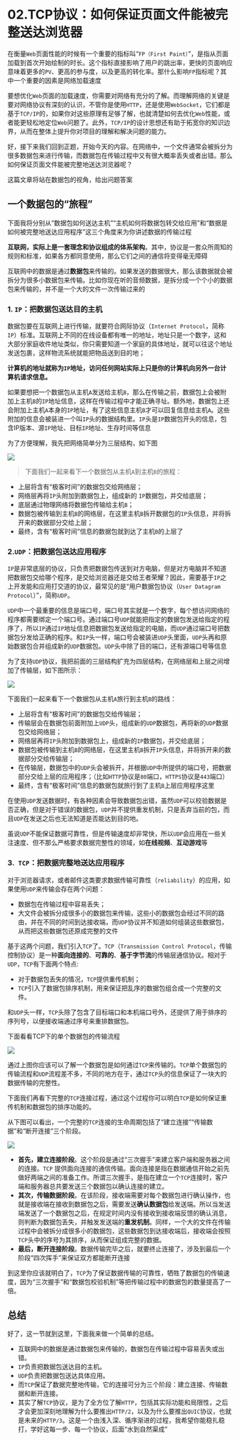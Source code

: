 # 02.TCP协议：如何保证页面文件能被完整送达浏览器

在衡量`Web`页面性能的时候有一个重要的指标叫“`FP（First Paint）`”，是指从页面加载到首次开始绘制的时长。这个指标直接影响了用户的跳出率，更快的页面响应意味着更多的`PV`、更高的参与度，以及更高的转化率。那什么影响`FP`指标呢？其中一个重要的因素是网络加载速度

要想优化`Web`页面的加载速度，你需要对网络有充分的了解。而理解网络的关键是要对网络协议有深刻的认识，不管你是使用`HTTP`，还是使用`WebSocket`，它们都是基于`TCP/IP`的，如果你对这些原理有足够了解，也就清楚如何去优化`Web`性能，或者能更轻松地定位`Web`问题了。此外，`TCP/IP`的设计思想还有助于拓宽你的知识边界，从而在整体上提升你对项目的理解和解决问题的能力。

好，接下来我们回到正题，开始今天的内容。在网络中，一个文件通常会被拆分为很多数据包来进行传输，而数据包在传输过程中又有很大概率丢失或者出错。那么如何保证页面文件能被完整地送达浏览器呢？

这篇文章将站在数据包的视角，给出问题答案

## 一个数据包的“旅程”

下面我将分别从“数据包如何送达主机”“主机如何将数据包转交给应用”和“数据是如何被完整地送达应用程序”这三个角度来为你讲述数据的传输过程

**互联网，实际上是一套理念和协议组成的体系架构**。其中，协议是一套众所周知的规则和标准，如果各方都同意使用，那么它们之间的通信将变得毫无障碍

互联网中的数据是通过**数据包**来传输的。如果发送的数据很大，那么该数据就会被拆分为很多小数据包来传输。比如你现在听的音频数据，是拆分成一个个小的数据包来传输的，并不是一个大的文件一次传输过来的

### 1. `IP`：把数据包送达目的主机

数据包要在互联网上进行传输，就要符合网际协议（`Internet Protocol`，简称`IP`）标准。互联网上不同的在线设备都有唯一的地址，地址只是一个数字，这和大部分家庭收件地址类似，你只需要知道一个家庭的具体地址，就可以往这个地址发送包裹，这样物流系统就能把物品送到目的地；

**计算机的地址就称为`IP`地址，访问任何网站实际上只是你的计算机向另外一台计算机请求信息。**

如果要想把一个数据包从主机`A`发送给主机`B`，那么在传输之前，数据包上会被附加上主机`B`的`IP`地址信息，这样在传输过程中才能正确寻址。额外地，数据包上还会附加上主机`A`本身的`IP`地址，有了这些信息主机`B`才可以回复信息给主机`A`。这些附加的信息会被装进一个叫`IP`头的数据结构里。`IP`头是`IP`数据包开头的信息，包含IP版本、源`IP`地址、目标`IP`地址、生存时间等信息

为了方便理解，我先把网络简单分为三层结构，如下图

![](http://ahuntsun.gitee.io/blogimagebed/img/browser/part1/ls2/1.png)

> 下面我们一起来看下一个数据包从主机`A`到主机`B`的旅程：

- 上层将含有“极客时间”的数据包交给网络层；
- 网络层再将`IP`头附加到数据包上，组成新的 `IP`数据包，并交给底层；
- 底层通过物理网络将数据包传输给主机`B`；
- 数据包被传输到主机`B`的网络层，在这里主机`B`拆开数据包的`IP`头信息，并将拆开来的数据部分交给上层；
- 最终，含有“极客时间”信息的数据包就到达了主机`B`的上层了

### 2.`UDP`：把数据包送达应用程序

`IP`是非常底层的协议，只负责把数据包传送到对方电脑，但是对方电脑并不知道把数据包交给哪个程序，是交给浏览器还是交给王者荣耀？因此，需要基于`IP`之上开发能和应用打交道的协议，最常见的是“用户数据包协议（`User Datagram Protocol`）”，简称`UDP`。

`UDP`中一个最重要的信息是端口号，端口号其实就是一个数字，每个想访问网络的程序都需要绑定一个端口号。通过端口号`UDP`就能把指定的数据包发送给指定的程序了，所以`IP`通过`IP`地址信息把数据包发送给指定的电脑，而`UDP`通过端口号把数据包分发给正确的程序。和`IP`头一样，端口号会被装进`UDP`头里面，`UDP`头再和原始数据包合并组成新的`UDP`数据包。`UDP`头中除了目的端口，还有源端口号等信息

为了支持`UDP`协议，我把前面的三层结构扩充为四层结构，在网络层和上层之间增加了传输层，如下图所示：

![](http://ahuntsun.gitee.io/blogimagebed/img/browser/part1/ls2/2.png)

下面我们一起来看下一个数据包从主机`A`旅行到主机`B`的路线：

- 上层将含有“极客时间”的数据包交给传输层；
- 传输层会在数据包前面附加上`UDP`头，组成新的`UDP`数据包，再将新的`UDP`数据包交给网络层；
- 网络层再将`IP`头附加到数据包上，组成新的`IP`数据包，并交给底层；
- 数据包被传输到主机`B`的网络层，在这里主机`B`拆开`IP`头信息，并将拆开来的数据部分交给传输层；
- 在传输层，数据包中的`UDP`头会被拆开，并根据`UDP`中所提供的端口号，把数据部分交给上层的应用程序；（比如`HTTP`协议是`80`端口，`HTTPS`协议是`443`端口）
- 最终，含有“极客时间”信息的数据包就旅行到了主机`B`上层应用程序这里

在使用`UDP`发送数据时，有各种因素会导致数据包出错，虽然`UDP`可以校验数据是否正确，但是对于错误的数据包，`UDP`并不提供重发机制，只是丢弃当前的包，而且`UDP`在发送之后也无法知道是否能达到目的地。

虽说`UDP`不能保证数据可靠性，但是传输速度却非常快，所以`UDP`会应用在一些关注速度、但不那么严格要求数据完整性的领域，如**在线视频**、**互动游戏**等

### 3.` TCP`：把数据完整地送达应用程序

对于浏览器请求，或者邮件这类要求数据传输可靠性（`reliability`）的应用，如果使用`UDP`来传输会存在两个问题：

- 数据包在传输过程中容易丢失；
- 大文件会被拆分成很多小的数据包来传输，这些小的数据包会经过不同的路由，并在不同的时间到达接收端，而`UDP`协议并不知道如何组装这些数据包，从而把这些数据包还原成完整的文件

基于这两个问题，我们引入`TCP`了。`TCP`（`Transmission Control Protocol`，传输控制协议）是一种**面向连接的**、**可靠的**、**基于字节流**的传输层通信协议。相对于`UDP`，`TCP`有下面两个特点:

- 对于数据包丢失的情况，`TCP`提供重传机制；
- `TCP`引入了数据包排序机制，用来保证把乱序的数据包组合成一个完整的文件。

和`UDP`头一样，`TCP`头除了包含了目标端口和本机端口号外，还提供了用于排序的序列号，以便接收端通过序号来重排数据包。

下面看看TCP下的单个数据包的传输流程

![](http://ahuntsun.gitee.io/blogimagebed/img/browser/part1/ls2/3.png)

通过上图你应该可以了解一个数据包是如何通过`TCP`来传输的。`TCP`单个数据包的传输流程和`UDP`流程差不多，不同的地方在于，通过`TCP`头的信息保证了一块大的数据传输的完整性。

下面我们再看下完整的`TCP`连接过程，通过这个过程你可以明白`TCP`是如何保证重传机制和数据包的排序功能的。

从下图可以看出，一个完整的`TCP`连接的生命周期包括了“建立连接”“传输数据”和“断开连接”三个阶段。

![](http://ahuntsun.gitee.io/blogimagebed/img/browser/part1/ls2/4.png)

- **首先，建立连接阶段**。这个阶段是通过“三次握手”来建立客户端和服务器之间的连接。`TCP` 提供面向连接的通信传输。面向连接是指在数据通信开始之前先做好两端之间的准备工作。所谓三次握手，是指在建立一个`TCP`连接时，客户端和服务器总共要发送三个数据包以确认连接的建立。
- **其次，传输数据阶段**。在该阶段，接收端需要对每个数据包进行确认操作，也就是接收端在接收到数据包之后，需要发送**确认数据包**给发送端。所以当发送端发送了一个数据包之后，在规定时间内没有接收到接收端反馈的确认消息，则判断为数据包丢失，并触发发送端的**重发机制**。同样，一个大的文件在传输过程中会被拆分成很多小的数据包，这些数据包到达接收端后，接收端会按照`TCP`头中的序号为其排序，从而保证组成完整的数据。
- **最后，断开连接阶段**。数据传输完毕之后，就要终止连接了，涉及到最后一个阶段“四次挥手”来保证双方都能断开连接

到这里你应该就明白了，`TCP`为了保证数据传输的可靠性，牺牲了数据包的传输速度，因为“三次握手”和“数据包校验机制”等把传输过程中的数据包的数量提高了一倍。

## 总结

好了，这一节就到这里，下面我来做一个简单的总结。

- 互联网中的数据是通过数据包来传输的，数据包在传输过程中容易丢失或出错。
- `IP`负责把数据包送达目的主机。
- `UDP`负责把数据包送达具体应用。
- 而`TCP`保证了数据完整地传输，它的连接可分为三个阶段：建立连接、传输数据和断开连接。
- 其实了解`TCP`协议，是为了全方位了解`HTTP`，包括其实际功能和局限性，之后才会更加深刻地理解为什么要推出`HTTP/2`，以及为什么要推出`QUIC`协议，也就是未来的`HTTP/3`。这是一个由浅入深、循序渐进的过程，我希望你能稳扎稳打，学好这每一步、每一个协议，后面“水到自然渠成”